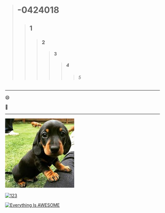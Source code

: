 ># -0424018
>>## 1
>>>### 2
>>>>#### 3
>>>>>##### 4 
>>>>>>###### 5


***

:smile:

:date:

***

![](download.jpg)

[![123](https://img.youtu.be/WvkW9NElzzI?t=14s.jpg)](https://www.youtube.com/watch?v=E5VgF1-knh8)


[![Everything Is AWESOME](https://img.youtube.com/vi/StTqXEQ2l-Y/0.jpg)](https://www.youtube.com/watch?v=StTqXEQ2l-Y "Everything Is AWESOME")
